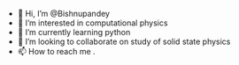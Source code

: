 - 👋 Hi, I’m @Bishnupandey 
- 👀 I’m interested in computational physics
- 🌱 I’m currently learning python
- 💞️ I’m looking to collaborate on study of solid state physics
- 📫 How to reach me .

<!---
Bishnupand/Bishnupand is a ✨ special ✨ repository because its `README.md` (this file) appears on your GitHub profile.
You can click the Preview link to take a look at your changes.
--->
